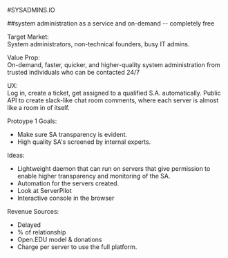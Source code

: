 #SYSADMINS.IO 

##system administration as a service and on-demand -- completely free

Target Market:   
System administrators, non-technical founders, busy IT admins.

Value Prop:  
On-demand, faster, quicker, and higher-quality system administration from trusted individuals who can be contacted 24/7

UX:  
Log in, create a ticket, get assigned to a qualified S.A. automatically.
Public API to create slack-like chat room comments, where each server is almost like a room in of itself.

Protoype 1 Goals:  
* Make sure SA transparency is evident.  
* High quality SA's screened by internal experts.

Ideas:  
* Lightweight daemon that can run on servers that give permission to enable higher transparency and monitoring of the SA.
* Automation for the servers created.
*  Look at ServerPilot
*  Interactive console in the browser

Revenue Sources:  
* Delayed
* % of relationship
* Open.EDU model & donations
* Charge per server to use the full platform.



